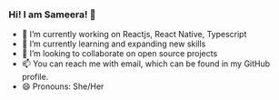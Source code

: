 ### Hi! I am Sameera! 👋



- 🔭 I’m currently working on Reactjs, React Native, Typescript
- 🌱 I’m currently learning and expanding new skills
- 👯 I’m looking to collaborate on open source projects
- 📫 You can reach me with email, which can be found in my GitHub profile. 
- 😄 Pronouns: She/Her

